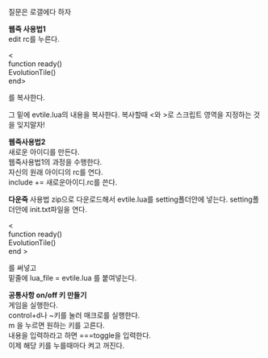 질문은 로갤에다 하자 

<strong>웹죽 사용법1</strong><br>
edit rc를 누른다.

< <br>
function ready() <br>
EvolutionTile()  <br>
end>

를 복사한다.

그 밑에 
evtile.lua의 내용을 복사한다.
복사할때 <와 >로 스크립트 영역을 지정하는 것을 잊지말자!<br>

<strong>웹죽사용법2</strong><br>
새로운 아이디를 만든다.<br>
웹죽사용법1의 과정을 수행한다.<br>
자신의 원래 아이디의 rc를 연다.<br>
include += 새로운아이디.rc를 쓴다.<br>

<strong>다운죽</strong> 사용법
zip으로 다운로드해서 evtile.lua를 setting폴더안에 넣는다.
setting폴더안에 init.txt파일을 연다. <br>

< <br>
function ready() <br>
EvolutionTile() <br>
end >

를 써넣고<br>
밑줄에 lua_file = evtile.lua 를 붙여넣는다.<br>

<strong>공통사항 on/off 키 만들기</strong><br>
게임을 실행한다.<br>
control+d나 ~키를 눌러 매크로를 실행한다.<br>
m 을 누르면 원하는 키를 고른다.<br>
내용을 입력하라고 하면 ===toggle을 입력한다.<br>
이제 해당 키를 누를때마다 켜고 꺼진다.<br>

